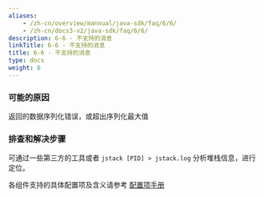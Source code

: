 ```yaml
---
aliases:
    - /zh-cn/overview/mannual/java-sdk/faq/6/6/
    - /zh-cn/docs3-v2/java-sdk/faq/6/6/
description: 6-6 - 不支持的消息
linkTitle: 6-6 - 不支持的消息
title: 6-6 - 不支持的消息
type: docs
weight: 6
---
```








### 可能的原因

返回的数据序列化错误，或超出序列化最大值

### 排查和解决步骤

可通过一些第三方的工具或者 `jstack [PID] > jstack.log` 分析堆栈信息，进行定位。

各组件支持的具体配置项及含义请参考 [配置项手册](/zh-cn/overview/mannual/java-sdk/reference-manual/config/properties/)